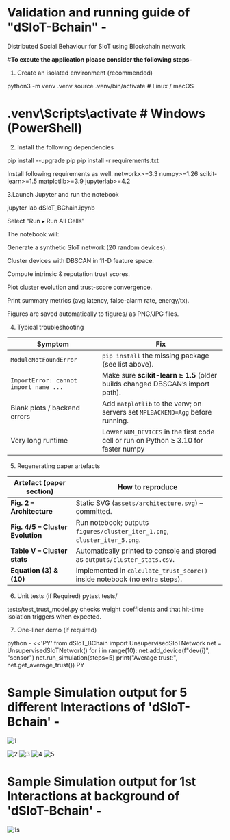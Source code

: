 # Validation and running guide of "dSIoT-Bchain" -
Distributed Social Behaviour for SIoT using Blockchain network 

#**To excute the application please consider the following steps-**

1. Create an isolated environment (recommended)

python3 -m venv .venv
source .venv/bin/activate               # Linux / macOS
# .venv\Scripts\activate                 # Windows (PowerShell)

2. Install the following dependencies

pip install --upgrade pip
pip install -r requirements.txt

Install following requirements as well.
networkx>=3.3
numpy>=1.26
scikit-learn>=1.5
matplotlib>=3.9
jupyterlab>=4.2

3.Launch Jupyter and run the notebook

jupyter lab dSIoT_BChain.ipynb

Select “Run ▸ Run All Cells”

The notebook will:

Generate a synthetic SIoT network (20 random devices).

Cluster devices with DBSCAN in 11-D feature space.

Compute intrinsic & reputation trust scores.

Plot cluster evolution and trust-score convergence.

Print summary metrics (avg latency, false-alarm rate, energy/tx).

Figures are saved automatically to figures/ as PNG/JPG files.

4. Typical troubleshooting
   
| Symptom                               | Fix                                                                                 |
|---------------------------------------|-------------------------------------------------------------------------------------|
| `ModuleNotFoundError`                 | `pip install` the missing package (see list above).                                 |
| `ImportError: cannot import name ...` | Make sure **scikit-learn ≥ 1.5** (older builds changed DBSCAN’s import path).       |
| Blank plots / backend errors          | Add `matplotlib` to the venv; on servers set `MPLBACKEND=Agg` before running.       |
| Very long runtime                     | Lower `NUM_DEVICES` in the first code cell or run on Python ≥ 3.10 for faster numpy |


5. Regenerating paper artefacts

 | Artefact (paper section) | How to reproduce |
|--------------------------|------------------|
| **Fig. 2 – Architecture** | Static SVG (`assets/architecture.svg`) – committed. |
| **Fig. 4/5 – Cluster Evolution** | Run notebook; outputs `figures/cluster_iter_1.png`, `cluster_iter_5.png`. |
| **Table V – Cluster stats** | Automatically printed to console and stored as `outputs/cluster_stats.csv`. |
| **Equation (3) & (10)** | Implemented in `calculate_trust_score()` inside notebook (no extra steps). |

6. Unit tests (if Required)
pytest tests/

tests/test_trust_model.py checks weight coefficients and that hit-time isolation triggers when expected.

7. One-liner demo (if required)

python - <<'PY'
from dSIoT_BChain import UnsupervisedSIoTNetwork
net = UnsupervisedSIoTNetwork()
for i in range(10): net.add_device(f"dev{i}", "sensor")
net.run_simulation(steps=5)
print("Average trust:", net.get_average_trust())
PY

# Sample Simulation output for 5 different Interactions of  'dSIoT-Bchain'  -


![1](https://github.com/user-attachments/assets/4f5e3e10-a0d3-4dd9-8c36-6ca40c6dc18f)

![2](https://github.com/user-attachments/assets/b4502df0-b82e-4743-9181-c3f23d9e3bbc)
![3](https://github.com/user-attachments/assets/ca7b1ac8-6560-450a-861f-43b31e809201)
![4](https://github.com/user-attachments/assets/46af1752-b740-4f46-b043-9cfb49382225)
![5](https://github.com/user-attachments/assets/641dc8ba-ca14-45c5-9ba1-361b44ff62ea)

# Sample Simulation output for 1st  Interactions at background of  'dSIoT-Bchain'  -


![1s](https://github.com/user-attachments/assets/db96c171-f2bf-4ec5-826a-31997ebbe5ba)
